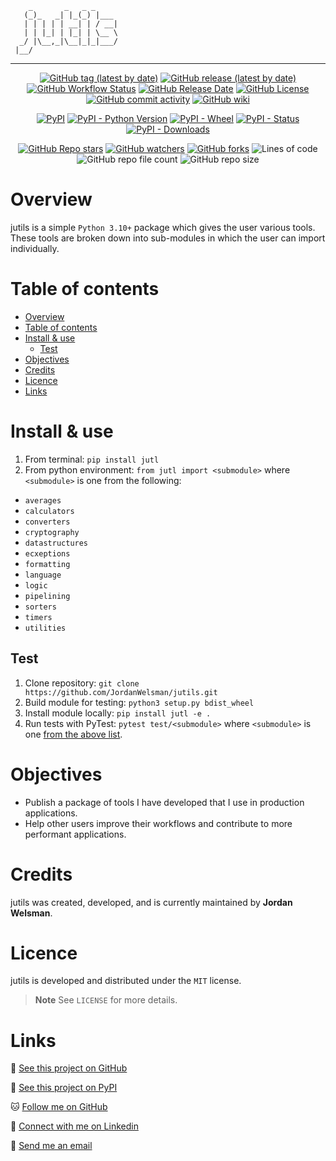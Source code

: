 <!-- ASCII Logo -->
```ascii
    _       _   _ _     
   (_)_   _| |_(_) |___ 
   | | | | | __| | / __|
   | | |_| | |_| | \__ \
  _/ |\__,_|\__|_|_|___/
 |__/                                                     
```

------------------------------------------------------

<div align="center">

[![GitHub tag (latest by date)](https://img.shields.io/github/v/tag/JordanWelsman/jutils?style=for-the-badge)](https://github.com/JordanWelsman/jutils/tags)
[![GitHub release (latest by date)](https://img.shields.io/github/v/release/JordanWelsman/jutils?style=for-the-badge)](https://github.com/JordanWelsman/jutils/releases)
[![GitHub Workflow Status](https://img.shields.io/github/actions/workflow/status/JordanWelsman/jutils/pytest.yaml?label=pytest&style=for-the-badge)](https://github.com/JordanWelsman/jutils/actions/workflows/pytest.yaml)
[![GitHub Release Date](https://img.shields.io/github/release-date/JordanWelsman/jutils?style=for-the-badge)](https://github.com/JordanWelsman/jutils/wiki/Version-History)
[![GitHub License](https://img.shields.io/github/license/JordanWelsman/jutils?style=for-the-badge)](https://github.com/JordanWelsman/jutils/blob/main/LICENSE.md)
[![GitHub commit activity](https://img.shields.io/github/commit-activity/m/JordanWelsman/jutils?style=for-the-badge)](https://github.com/JordanWelsman/jutils/commits/main)
[![GitHub wiki](https://img.shields.io/badge/wiki-jutils-blueviolet?style=for-the-badge)](https://github.com/JordanWelsman/jutils/wiki)

</div>
<div align="center">

[![PyPI](https://img.shields.io/pypi/v/jutl?style=for-the-badge)](https://pypi.org/project/jutl)
[![PyPI - Python Version](https://img.shields.io/pypi/pyversions/jutl?style=for-the-badge)](https://docs.python.org/3/whatsnew/3.11.html)
[![PyPI - Wheel](https://img.shields.io/pypi/wheel/jutl?style=for-the-badge)](https://pypi.org/project/jutl/#files)
[![PyPI - Status](https://img.shields.io/pypi/status/jutl?style=for-the-badge)](https://pypi.org/project/jutl/#data)
[![PyPI - Downloads](https://img.shields.io/pypi/dm/jutl?style=for-the-badge)](https://pypi.org/project/jutl/#history)

</div>
<div align="center">

[![GitHub Repo stars](https://img.shields.io/github/stars/JordanWelsman/jutils?style=for-the-badge)](https://github.com/JordanWelsman/jutils/stargazers)
[![GitHub watchers](https://img.shields.io/github/watchers/JordanWelsman/jutils?style=for-the-badge)](https://github.com/JordanWelsman/jutils/watchers)
[![GitHub forks](https://img.shields.io/github/forks/JordanWelsman/jutils?style=for-the-badge)](https://github.com/JordanWelsman/jutils/network/members)
![Lines of code](https://img.shields.io/tokei/lines/github/JordanWelsman/jutils?style=for-the-badge)
![GitHub repo file count](https://img.shields.io/github/directory-file-count/JordanWelsman/jutils?style=for-the-badge)
![GitHub repo size](https://img.shields.io/github/repo-size/JordanWelsman/jutils?style=for-the-badge)

</div>

# Overview

jutils is a simple `Python 3.10+` package which gives the user various tools. These tools are broken down into sub-modules in which the user can import individually.

# Table of contents

- [Overview](#overview)
- [Table of contents](#table-of-contents)
- [Install \& use](#install--use)
  - [Test](#test)
- [Objectives](#objectives)
- [Credits](#credits)
- [Licence](#licence)
- [Links](#links)

# Install & use

1. From terminal: `pip install jutl`
2. From python environment: `from jutl import <submodule>` where `<submodule>` is one from the following:

- `averages`
- `calculators`
- `converters`
- `cryptography`
- `datastructures`
- `ecxeptions`
- `formatting`
- `language`
- `logic`
- `pipelining`
- `sorters`
- `timers`
- `utilities`

## Test

1. Clone repository: `git clone https://github.com/JordanWelsman/jutils.git`
2. Build module for testing: `python3 setup.py bdist_wheel`
3. Install module locally: `pip install jutl -e .`
4. Run tests with PyTest: `pytest test/<submodule>` where `<submodule>` is one [from the above list](#install--use).

# Objectives

- Publish a package of tools I have developed that I use in production applications.
- Help other users improve their workflows and contribute to more performant applications.

# Credits

jutils was created, developed, and is currently maintained by **Jordan Welsman**.

# Licence

jutils is developed and distributed under the `MIT` license.
> **Note**
> See `LICENSE` for more details.

# Links

:file_folder: [See this project on GitHub](https://github.com/JordanWelsman/jutils/)

:gift: [See this project on PyPI](https://pypi.org/project/jutl/)

:cat: [Follow me on GitHub](https://github.com/JordanWelsman/)

:briefcase: [Connect with me on Linkedin](https://linkedin.com/in/JordanWelsman/)

:email: [Send me an email](mailto:jordan.welsman@outlook.com)
